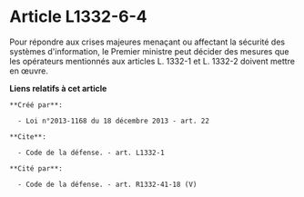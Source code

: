 # Article L1332-6-4

Pour répondre aux crises majeures menaçant ou affectant la sécurité des systèmes d'information, le Premier ministre peut
décider des mesures que les opérateurs mentionnés aux articles L. 1332-1 et L. 1332-2 doivent mettre en œuvre.

**Liens relatifs à cet article**

	**Créé par**:

	  - Loi n°2013-1168 du 18 décembre 2013 - art. 22

	**Cite**:

	  - Code de la défense. - art. L1332-1

	**Cité par**:

	  - Code de la défense. - art. R1332-41-18 (V)
